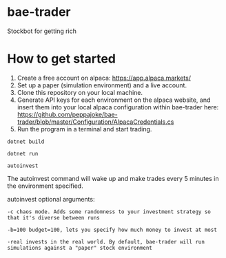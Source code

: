 # bae-trader
Stockbot for getting rich

# How to get started
1. Create a free account on alpaca: https://app.alpaca.markets/
2. Set up a paper (simulation environment) and a live account.
3. Clone this repository on your local machine.
3. Generate API keys for each environment on the alpaca website, and insert them into your local alpaca configuration within bae-trader
here: https://github.com/peppajoke/bae-trader/blob/master/Configuration/AlpacaCredentials.cs
4. Run the program in a terminal and start trading.

`dotnet build`

`dotnet run`

`autoinvest`

The autoinvest command will wake up and make trades every 5 minutes in the environment specified.

autoinvest optional arguments:

`-c chaos mode. Adds some randomness to your investment strategy so that it's diverse between runs`

`-b=100 budget=100, lets you specify how much money to invest at most`

`-real invests in the real world. By default, bae-trader will run simulations against a "paper" stock environment`
